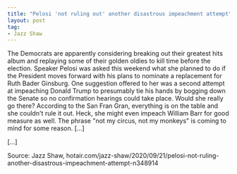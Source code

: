 ```yaml
---
title: "Pelosi 'not ruling out' another disastrous impeachment attempt"
layout: post
tag:
- Jazz Shaw
---
```


The Democrats are apparently considering breaking out their greatest hits album and replaying some of their golden oldies to kill time before the election. Speaker Pelosi was asked this weekend what she planned to do if the President moves forward with his plans to nominate a replacement for Ruth Bader Ginsburg. One suggestion offered to her was a second attempt at impeaching Donald Trump to presumably tie his hands by bogging down the Senate so no confirmation hearings could take place. Would she really go there? According to the San Fran Gran, everything is on the table and she couldn't rule it out. Heck, she might even impeach William Barr for good measure as well. The phrase "not my circus, not my monkeys" is coming to mind for some reason. […]

[…]

Source: Jazz Shaw, hotair.com/jazz-shaw/2020/09/21/pelosi-not-ruling-another-disastrous-impeachment-attempt-n348914
